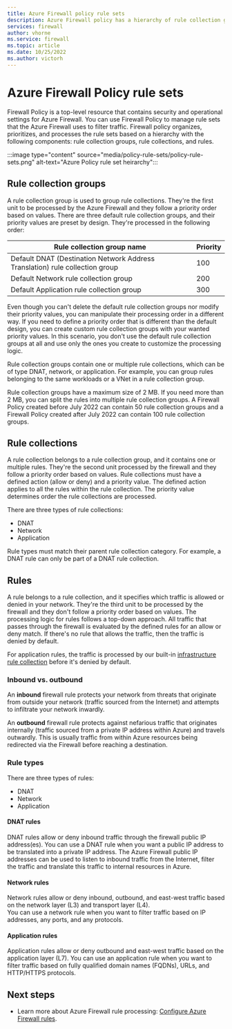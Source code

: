 ```yaml
---
title: Azure Firewall policy rule sets
description: Azure Firewall policy has a hierarchy of rule collection groups, rule collections, and rules.
services: firewall
author: vhorne
ms.service: firewall
ms.topic: article
ms.date: 10/25/2022
ms.author: victorh
---
```


# Azure Firewall Policy rule sets

Firewall Policy is a top-level resource that contains security and operational settings for Azure Firewall. You can use Firewall Policy to manage rule sets that the Azure Firewall uses to filter traffic. Firewall policy organizes, prioritizes, and processes the rule sets based on a hierarchy with the following components: rule collection groups, rule collections, and rules.

:::image type="content" source="media/policy-rule-sets/policy-rule-sets.png" alt-text="Azure Policy rule set heirarchy":::

## Rule collection groups

A rule collection group is used to group rule collections. They're the first unit to be processed by the Azure Firewall and they follow a priority order based on values. There are three default rule collection groups, and their priority values are preset by design. They're processed in the following order:


|Rule collection group name  |Priority  |
|---------|---------|
|Default DNAT (Destination Network Address Translation) rule collection group      |100|
|Default Network rule collection group      |200|
|Default Application rule collection group      |300|

Even though you can't delete the default rule collection groups nor modify their priority values, you can manipulate their processing order in a different way. If you need to define a priority order that is different than the default design, you can create custom rule collection groups with your wanted priority values. In this scenario, you don't use the default rule collection groups at all and use only the ones you create to customize the processing logic.  

Rule collection groups contain one or multiple rule collections, which can be of type DNAT, network, or application. For example, you can group rules belonging to the same workloads or a VNet in a rule collection group. 

Rule collection groups have a maximum size of 2 MB. If you need more than 2 MB, you can split the rules into multiple rule collection groups. A Firewall Policy created before July 2022 can contain 50 rule collection groups and a Firewall Policy created after July 2022 can contain 100 rule collection groups.


## Rule collections

A rule collection belongs to a rule collection group, and it contains one or multiple rules. They're the second unit processed by the firewall and they follow a priority order based on values. Rule collections must have a defined action (allow or deny) and a priority value. The defined action applies to all the rules within the rule collection. The priority value determines order the rule collections are processed.
  
There are three types of rule collections:

- DNAT
- Network
- Application

Rule types must match their parent rule collection category. For example, a DNAT rule can only be part of a DNAT rule collection.

## Rules

A rule belongs to a rule collection, and it specifies which traffic is allowed or denied in your network. They're the third unit to be processed by the firewall and they don't follow a priority order based on values. The processing logic for rules follows a top-down approach. All traffic that passes through the firewall is evaluated by the defined rules for an allow or deny match. If there's no rule that allows the traffic, then the traffic is denied by default.

For application rules, the traffic is processed by our built-in [infrastructure rule collection](infrastructure-fqdns.md) before it's denied by default.

### Inbound vs. outbound

An **inbound** firewall rule protects your network from threats that originate from outside your network (traffic sourced from the Internet) and attempts to infiltrate your network inwardly.

An **outbound** firewall rule protects against nefarious traffic that originates internally (traffic sourced from a private IP address within Azure) and travels outwardly. This is usually traffic from within Azure resources being redirected via the Firewall before reaching a destination.

### Rule types

There are three types of rules:

- DNAT
- Network
- Application

#### DNAT rules

DNAT rules allow or deny inbound traffic through the firewall public IP address(es). 
You can use a DNAT rule when you want a public IP address to be translated into a private IP address. The Azure Firewall public IP addresses can be used to listen to inbound traffic from the Internet, filter the traffic and translate this traffic to internal resources in Azure.

#### Network rules

Network rules allow or deny inbound, outbound, and east-west traffic based on the network layer (L3) and transport layer (L4).  
You can use a network rule when you want to filter traffic based on IP addresses, any ports, and any protocols.


#### Application rules

Application rules allow or deny outbound and east-west traffic based on the application layer (L7). 
You can use an application rule when you want to filter traffic based on fully qualified domain names (FQDNs), URLs, and HTTP/HTTPS protocols. 


## Next steps

- Learn more about Azure Firewall rule processing: [Configure Azure Firewall rules](rule-processing.md).
